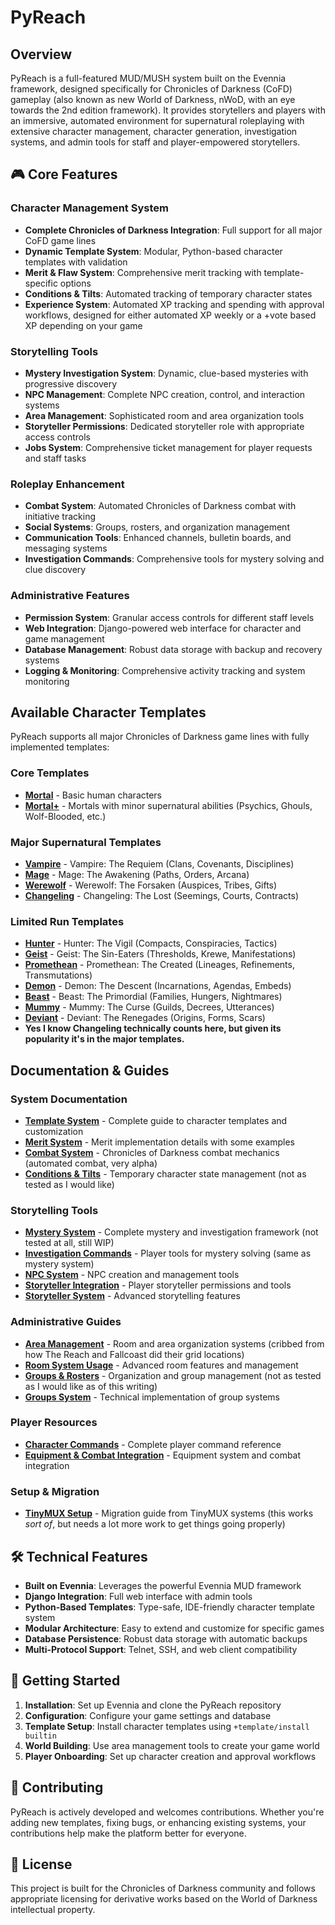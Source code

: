 # PyReach

## Overview

PyReach is a full-featured MUD/MUSH system built on the Evennia framework, designed specifically for Chronicles of Darkness (CoFD) gameplay (also known as new World of Darkness, nWoD, with an eye towards the 2nd edition framework). It provides storytellers and players with an immersive, automated environment for supernatural roleplaying with extensive character management, character generation, investigation systems, and admin tools for staff and player-empowered storytellers.

## 🎮 Core Features

### **Character Management System**
- **Complete Chronicles of Darkness Integration**: Full support for all major CoFD game lines
- **Dynamic Template System**: Modular, Python-based character templates with validation
- **Merit & Flaw System**: Comprehensive merit tracking with template-specific options
- **Conditions & Tilts**: Automated tracking of temporary character states
- **Experience System**: Automated XP tracking and spending with approval workflows, designed for either automated XP weekly or a +vote based XP depending on your game

### **Storytelling Tools**
- **Mystery Investigation System**: Dynamic, clue-based mysteries with progressive discovery
- **NPC Management**: Complete NPC creation, control, and interaction systems
- **Area Management**: Sophisticated room and area organization tools
- **Storyteller Permissions**: Dedicated storyteller role with appropriate access controls
- **Jobs System**: Comprehensive ticket management for player requests and staff tasks

### **Roleplay Enhancement**
- **Combat System**: Automated Chronicles of Darkness combat with initiative tracking
- **Social Systems**: Groups, rosters, and organization management
- **Communication Tools**: Enhanced channels, bulletin boards, and messaging systems
- **Investigation Commands**: Comprehensive tools for mystery solving and clue discovery

### **Administrative Features**
- **Permission System**: Granular access controls for different staff levels
- **Web Integration**: Django-powered web interface for character and game management
- **Database Management**: Robust data storage with backup and recovery systems
- **Logging & Monitoring**: Comprehensive activity tracking and system monitoring

## Available Character Templates

PyReach supports all major Chronicles of Darkness game lines with fully implemented templates:

### **Core Templates**
- **[Mortal](https://github.com/soma-satoro/PyReach/blob/main/docs/TEMPLATE_SYSTEM_SUMMARY.md)** - Basic human characters
- **[Mortal+](https://github.com/soma-satoro/PyReach/blob/main/docs/TEMPLATE_SYSTEM_SUMMARY.md)** - Mortals with minor supernatural abilities (Psychics, Ghouls, Wolf-Blooded, etc.)

### **Major Supernatural Templates**
- **[Vampire](https://github.com/soma-satoro/PyReach/blob/main/docs/TEMPLATE_SYSTEM_SUMMARY.md)** - Vampire: The Requiem (Clans, Covenants, Disciplines)
- **[Mage](https://github.com/soma-satoro/PyReach/blob/main/docs/TEMPLATE_SYSTEM_SUMMARY.md)** - Mage: The Awakening (Paths, Orders, Arcana)
- **[Werewolf](https://github.com/soma-satoro/PyReach/blob/main/docs/TEMPLATE_SYSTEM_SUMMARY.md)** - Werewolf: The Forsaken (Auspices, Tribes, Gifts)
- **[Changeling](https://github.com/soma-satoro/PyReach/blob/main/docs/TEMPLATE_SYSTEM_SUMMARY.md)** - Changeling: The Lost (Seemings, Courts, Contracts)


### **Limited Run Templates**
- **[Hunter](https://github.com/soma-satoro/PyReach/blob/main/docs/TEMPLATE_SYSTEM_SUMMARY.md)** - Hunter: The Vigil (Compacts, Conspiracies, Tactics)
- **[Geist](https://github.com/soma-satoro/PyReach/blob/main/docs/TEMPLATE_SYSTEM_SUMMARY.md)** - Geist: The Sin-Eaters (Thresholds, Krewe, Manifestations)
- **[Promethean](https://github.com/soma-satoro/PyReach/blob/main/docs/TEMPLATE_SYSTEM_SUMMARY.md)** - Promethean: The Created (Lineages, Refinements, Transmutations)
- **[Demon](https://github.com/soma-satoro/PyReach/blob/main/docs/TEMPLATE_SYSTEM_SUMMARY.md)** - Demon: The Descent (Incarnations, Agendas, Embeds)
- **[Beast](https://github.com/soma-satoro/PyReach/blob/main/docs/TEMPLATE_SYSTEM_SUMMARY.md)** - Beast: The Primordial (Families, Hungers, Nightmares)
- **[Mummy](https://github.com/soma-satoro/PyReach/blob/main/docs/TEMPLATE_SYSTEM_SUMMARY.md)** - Mummy: The Curse (Guilds, Decrees, Utterances)
- **[Deviant](https://github.com/soma-satoro/PyReach/blob/main/docs/TEMPLATE_SYSTEM_SUMMARY.md)** - Deviant: The Renegades (Origins, Forms, Scars)
- **Yes I know Changeling technically counts here, but given its popularity it's in the major templates.**

## Documentation & Guides

### **System Documentation**
- **[Template System](https://github.com/soma-satoro/PyReach/blob/main/docs/TEMPLATE_SYSTEM_SUMMARY.md)** - Complete guide to character templates and customization
- **[Merit System](https://github.com/soma-satoro/PyReach/blob/main/docs/README_merit_system.md)** - Merit  implementation details with some examples
- **[Combat System](https://github.com/soma-satoro/PyReach/blob/main/docs/README_combat_system.md)** - Chronicles of Darkness combat mechanics (automated combat, very alpha)
- **[Conditions & Tilts](https://github.com/soma-satoro/PyReach/blob/main/docs/README_tilt_system.md)** - Temporary character state management (not as tested as I would like)

### **Storytelling Tools**
- **[Mystery System](https://github.com/soma-satoro/PyReach/blob/main/docs/MYSTERY_SYSTEM_SUMMARY.md)** - Complete mystery and investigation framework (not tested at all, still WIP)
- **[Investigation Commands](https://github.com/soma-satoro/PyReach/blob/main/docs/MYSTERY_INVESTIGATION_SYSTEM.md)** - Player tools for mystery solving (same as mystery system)
- **[NPC System](https://github.com/soma-satoro/PyReach/blob/main/docs/npc_system.md)** - NPC creation and management tools
- **[Storyteller Integration](https://github.com/soma-satoro/PyReach/blob/main/docs/STORYTELLER_INTEGRATION_SUMMARY.md)** - Player storyteller permissions and tools
- **[Storyteller System](https://github.com/soma-satoro/PyReach/blob/main/docs/STORYTELLER_SYSTEM.md)** - Advanced storytelling features

### **Administrative Guides**
- **[Area Management](https://github.com/soma-satoro/PyReach/blob/main/docs/AREA_MANAGEMENT.md)** - Room and area organization systems (cribbed from how The Reach and Fallcoast did their grid locations)
- **[Room System Usage](https://github.com/soma-satoro/PyReach/blob/main/docs/ROOM_SYSTEM_USAGE.md)** - Advanced room features and management
- **[Groups & Rosters](https://github.com/soma-satoro/PyReach/blob/main/docs/groups_and_rosters.md)** - Organization and group management (not as tested as I would like as of this writing)
- **[Groups System](https://github.com/soma-satoro/PyReach/blob/main/docs/typeclass_groups_system.md)** - Technical implementation of group systems

### **Player Resources**
- **[Character Commands](https://github.com/soma-satoro/PyReach/blob/main/docs/README_character_commands.md)** - Complete player command reference
- **[Equipment & Combat Integration](https://github.com/soma-satoro/PyReach/blob/main/docs/README_equipment_combat_integration.md)** - Equipment system and combat integration

### **Setup & Migration**
- **[TinyMUX Setup](https://github.com/soma-satoro/PyReach/blob/main/docs/TINYMUX_SETUP.md)** - Migration guide from TinyMUX systems (this works *sort of*, but needs a lot more work to get things going properly)

## 🛠️ Technical Features

- **Built on Evennia**: Leverages the powerful Evennia MUD framework
- **Django Integration**: Full web interface with admin tools
- **Python-Based Templates**: Type-safe, IDE-friendly character template system
- **Modular Architecture**: Easy to extend and customize for specific games
- **Database Persistence**: Robust data storage with automatic backups
- **Multi-Protocol Support**: Telnet, SSH, and web client compatibility

## 🚀 Getting Started

1. **Installation**: Set up Evennia and clone the PyReach repository
2. **Configuration**: Configure your game settings and database
3. **Template Setup**: Install character templates using `+template/install builtin`
4. **World Building**: Use area management tools to create your game world
5. **Player Onboarding**: Set up character creation and approval workflows

## 🤝 Contributing

PyReach is actively developed and welcomes contributions. Whether you're adding new templates, fixing bugs, or enhancing existing systems, your contributions help make the platform better for everyone.

## 📄 License

This project is built for the Chronicles of Darkness community and follows appropriate licensing for derivative works based on the World of Darkness intellectual property.
